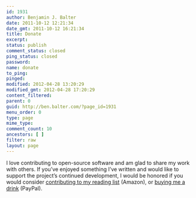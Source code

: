 ```yaml
---
id: 1931
author: Benjamin J. Balter
date: 2011-10-12 12:21:34
date_gmt: 2011-10-12 16:21:34
title: Donate
excerpt:
status: publish
comment_status: closed
ping_status: closed
password:
name: donate
to_ping:
pinged:
modified: 2012-04-28 13:20:29
modified_gmt: 2012-04-28 17:20:29
content_filtered:
parent: 0
guid: http://ben.balter.com/?page_id=1931
menu_order: 0
type: page
mime_type:
comment_count: 10
ancestors: [ ]
filter: raw
layout: page
---
```

I love contributing to open-source software and am glad to share my work with others. If you’ve enjoyed something I’ve written and would like to support the project’s continued development, I would be honored if you would consider [contributing to my reading list][1] (Amazon), or [buying me a drink][2] (PayPal).

 [1]: http://www.amazon.com/gp/registry/wishlist/3FLN8EYXLYH4S
 [2]: https://www.paypal.com/cgi-bin/webscr?cmd=_donations&business=ben%40balter%2ecom&lc=US&item_name=Donation%20to%20Benjamin%20J%2e%20Balter&currency_code=USD&bn=PP%2dDonationsBF%3abtn_donate_LG%2egif%3aNonHosted